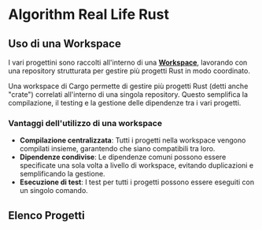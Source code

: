 # Algorithm Real Life Rust

## Uso di una Workspace
I vari progettini sono raccolti all'interno di una [**Workspace**](https://doc.rust-lang.org/cargo/reference/workspaces.html), lavorando con una repository strutturata per gestire più progetti Rust in modo coordinato.

Una workspace di Cargo permette di gestire più progetti Rust (detti anche "crate") correlati all'interno di una singola repository. Questo semplifica la compilazione, il testing e la gestione delle dipendenze tra i vari progetti.

### Vantaggi dell'utilizzo di una workspace

- **Compilazione centralizzata**: Tutti i progetti nella workspace vengono compilati insieme, garantendo che siano compatibili tra loro.
- **Dipendenze condivise**: Le dipendenze comuni possono essere specificate una sola volta a livello di workspace, evitando duplicazioni e semplificando la gestione.
- **Esecuzione di test**: I test per tutti i progetti possono essere eseguiti con un singolo comando.

## Elenco Progetti